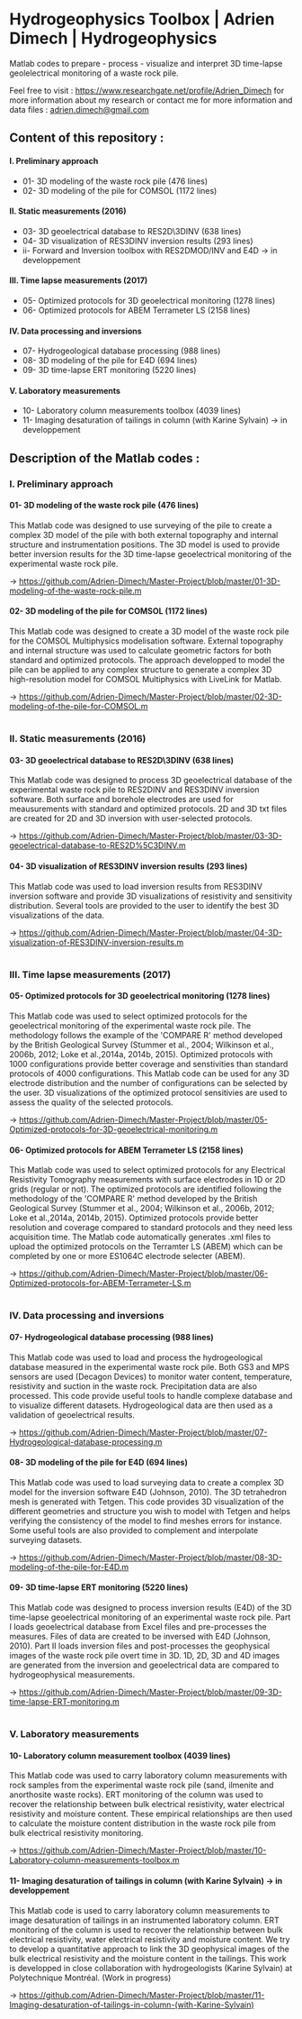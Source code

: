 # Hydrogeophysics Toolbox | Adrien Dimech | Hydrogeophysics

Matlab codes to prepare - process - visualize and interpret 3D time-lapse geolelectrical monitoring of a waste rock pile.

Feel free to visit : https://www.researchgate.net/profile/Adrien_Dimech for more information about my research or contact me for more information and data files : adrien.dimech@gmail.com



## Content of this repository :

#### I. Preliminary approach
- 01- 3D modeling of the waste rock pile (476 lines)
- 02- 3D modeling of the pile for COMSOL (1172 lines)

#### II. Static measurements (2016)
- 03- 3D geoelectrical database to RES2D\3DINV (638 lines)
- 04- 3D visualization of RES3DINV inversion results (293 lines)
- ii- Forward and Inversion toolbox with RES2DMOD/INV and E4D -> in developpement

#### III. Time lapse measurements (2017)
- 05- Optimized protocols for 3D geoelectrical monitoring (1278 lines)
- 06- Optimized protocols for ABEM Terrameter LS (2158 lines)

#### IV. Data processing and inversions
- 07- Hydrogeological database processing (988 lines)
- 08- 3D modeling of the pile for E4D (694 lines)
- 09- 3D time-lapse ERT monitoring (5220 lines)

#### V. Laboratory measurements
- 10- Laboratory column measurements toolbox (4039 lines)
- 11- Imaging desaturation of tailings in column (with Karine Sylvain) -> in developpement




## Description of the Matlab codes :


### I. Preliminary approach

#### 01- 3D modeling of the waste rock pile (476 lines)
This Matlab code was designed to use surveying of the pile to create a complex 3D model of the pile with both external topography and internal structure and instrumentation positions. The 3D model is used to provide better inversion results for the 3D time-lapse geoelectrical monitoring of the experimental waste rock pile.

-> https://github.com/Adrien-Dimech/Master-Project/blob/master/01-3D-modeling-of-the-waste-rock-pile.m

#### 02- 3D modeling of the pile for COMSOL (1172 lines)
This Matlab code was designed to create a 3D model of the waste rock pile for the COMSOL Multiphysics modelisation software. External topography and internal structure was used to calculate geometric factors for both standard and optimized protocols. The approach developped to model the pile can be applied to any complex structure to generate a complex 3D high-resolution model for COMSOL Multiphysics with LiveLink for Matlab.

-> https://github.com/Adrien-Dimech/Master-Project/blob/master/02-3D-modeling-of-the-pile-for-COMSOL.m

#
### II. Static measurements (2016)

#### 03- 3D geoelectrical database to RES2D\3DINV (638 lines)
This Matlab code was designed to process 3D geoelectrical database of the experimental waste rock pile to RES2DINV and RES3DINV inversion software. Both surface and borehole electrodes are used for meausurements with standard and optimized protocols. 2D and 3D txt files are created for 2D and 3D inversion with user-selected protocols.

-> https://github.com/Adrien-Dimech/Master-Project/blob/master/03-3D-geoelectrical-database-to-RES2D%5C3DINV.m

#### 04- 3D visualization of RES3DINV inversion results (293 lines)
This Matlab code was used to load inversion results from RES3DINV inversion software and provide 3D visualizations of resistivity and sensitivity distribution. Several tools are provided to the user to identify the best 3D visualizations of the data. 

-> https://github.com/Adrien-Dimech/Master-Project/blob/master/04-3D-visualization-of-RES3DINV-inversion-results.m

#
### III. Time lapse measurements (2017)

#### 05- Optimized protocols for 3D geoelectrical monitoring (1278 lines)
This Matlab code was used to select optimized protocols for the geoelectrical monitoring of the experimental waste rock pile. The methodology follows the example of the 'COMPARE R' method developed by the British Geological Survey (Stummer et al., 2004; Wilkinson et al., 2006b, 2012; Loke et al.,2014a, 2014b, 2015). Optimized protocols with 1000 configurations provide better coverage and senstivities than standard protocols of 4000 configurations. This Matlab code can be used for any 3D electrode distribution and the number of configurations can be selected by the user. 3D visualizations of the optimized protocol sensitivies are used to assess the quality of the selected protocols.

-> https://github.com/Adrien-Dimech/Master-Project/blob/master/05-Optimized-protocols-for-3D-geoelectrical-monitoring.m

#### 06- Optimized protocols for ABEM Terrameter LS (2158 lines)
This Matlab code was used to select optimized protocols for any Electrical Resistivity Tomography measurements with surface electrodes in 1D or 2D grids (regular or not). The optimized protocols are identified following the methodology of the 'COMPARE R' method developed by the  British Geological Survey (Stummer et al., 2004; Wilkinson et al., 2006b,  2012; Loke et al.,2014a, 2014b, 2015). Optimized protocols provide better resolution and coverage compared to standard protocols and they need less acquisition time. The Matlab code automatically generates .xml files to upload the optimized protocols on the Terramter LS (ABEM) which can be completed by one or more ES1064C electrode selecter (ABEM).

-> https://github.com/Adrien-Dimech/Master-Project/blob/master/06-Optimized-protocols-for-ABEM-Terrameter-LS.m

#
### IV. Data processing and inversions

#### 07- Hydrogeological database processing (988 lines)
This Matlab code was used to load and process the hydrogeological database measured in the experimental waste rock pile. Both GS3 and MPS sensors are used (Decagon Devices) to monitor water content, temperature, resistivity and suction in the waste rock. Precipitation data are also processed. This code provide useful tools to handle complexe database and to visualize different datasets. Hydrogeological data are then used as a validation of geoelectrical results.

-> https://github.com/Adrien-Dimech/Master-Project/blob/master/07-Hydrogeological-database-processing.m

#### 08- 3D modeling of the pile for E4D (694 lines)
This Matlab code was used to load surveying data to create a complex 3D model for the inversion software E4D (Johnson, 2010). The 3D tetrahedron mesh is generated with Tetgen. This code provides 3D visualization of the different geometries and structure you wish to model with Tetgen and helps verifying the consistency of the model to find meshes errors for instance. Some useful tools are also provided to complement and interpolate surveying datasets. 

-> https://github.com/Adrien-Dimech/Master-Project/blob/master/08-3D-modeling-of-the-pile-for-E4D.m

#### 09- 3D time-lapse ERT monitoring (5220 lines)
This Matlab code was designed to process inversion results (E4D) of the 3D time-lapse geoelectrical monitoring of an experimental waste rock pile. Part I loads geoelectrical database from Excel files and pre-processes the measures. Files of data are created to be inversed with E4D (Johnson, 2010). Part II loads inversion files and post-processes the geophysical images of the waste rock pile overt time in 3D. 1D, 2D, 3D and 4D images are generated from the inversion and geoelectrical data are compared to hydrogeophysical measurements.

-> https://github.com/Adrien-Dimech/Master-Project/blob/master/09-3D-time-lapse-ERT-monitoring.m

#
### V. Laboratory measurements

#### 10- Laboratory column measurement toolbox (4039 lines)
This Matlab code was used to carry laboratory column measurements with rock samples from the experimental waste rock pile (sand, ilmenite and anorthosite waste rocks). ERT monitoring of the column was used to recover the relationship between bulk electrical resistivity, water electrical resistivity and moisture content. These empirical relationships are then used to calculate the moisture content distribution in the waste rock pile from bulk electrical resistivity monitoring.

-> https://github.com/Adrien-Dimech/Master-Project/blob/master/10-Laboratory-column-measurements-toolbox.m

#### 11- Imaging desaturation of tailings in column (with Karine Sylvain) -> in developpement
This Matlab code is used to carry laboratory column measurements to image desaturation of tailings in an instrumented laboratory column. ERT monitoring of the column is used to recover the relationship between bulk electrical resistivity, water electrical resistivity and moisture content. We try to develop a quantitative approach to link the 3D geophysical images of the bulk electrical resistivity and the moisture content in the tailings. This work is developped in close collaboration with hydrogeologists (Karine Sylvain) at Polytechnique Montréal. (Work in progress)

-> https://github.com/Adrien-Dimech/Master-Project/blob/master/11-Imaging-desaturation-of-tailings-in-column-(with-Karine-Sylvain)

